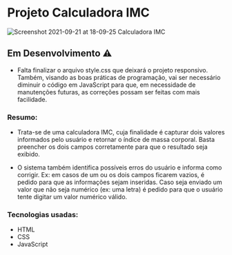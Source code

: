 # Projeto Calculadora IMC

![Screenshot 2021-09-21 at 18-09-25 Calculadora IMC](https://user-images.githubusercontent.com/85134349/134377900-70b30b9c-7072-4e08-9b6b-000fdea88d2e.png)

## Em Desenvolvimento ⚠️

- Falta finalizar o arquivo style.css que deixará o projeto responsivo. Também, visando as boas práticas de programação, vai ser necessário diminuir o código em JavaScript para que, em necessidade de manutenções futuras, as correções possam ser feitas com mais facilidade.

### Resumo: 
- Trata-se de uma calculadora IMC, cuja finalidade é capturar dois valores informados pelo usuário e retornar o índice de massa corporal. Basta preencher os dois campos corretamente para que o resultado seja exibido.

- O sistema também identifica possíveis erros do usuário e informa como corrigir. Ex: em casos de um ou os dois campos ficarem vazios, é pedido para que as informações sejam inseridas. Caso seja enviado um valor que não seja numérico (ex: uma letra) é pedido para que o usuário tente digitar um valor numérico válido. 

### Tecnologias usadas:
- HTML
- CSS
- JavaScript